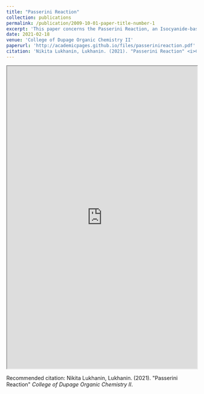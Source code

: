 ```yaml
---
title: "Passerini Reaction"
collection: publications
permalink: /publication/2009-10-01-paper-title-number-1
excerpt: 'This paper concerns the Passerini Reaction, an Isocyanide-based Multi-Component Reaction. Written as an overarching study for the class, explorations in the reaction pathways, history, synthesis, and future directions are discussed.'
date: 2021-02-18
venue: 'College of Dupage Organic Chemistry II'
paperurl: 'http://academicpages.github.io/files/passerinireaction.pdf'
citation: 'Nikita Lukhanin, Lukhanin. (2021). "Passerini Reaction" <i>College of Dupage Organic Chemistry II</i>.'
---
```

<iframe src="https://nikitalukhanin.github.io/files/passerinireaction.pdf" width="100%" height="800rem">
This browser does not support PDFs. Please download the PDF to view it: <a href="/pdf/brain_in_a_vat.pdf">Download PDF</a>
</iframe>

Recommended citation: Nikita Lukhanin, Lukhanin. (2021). "Passerini Reaction" <i>College of Dupage Organic Chemistry II</i>.

